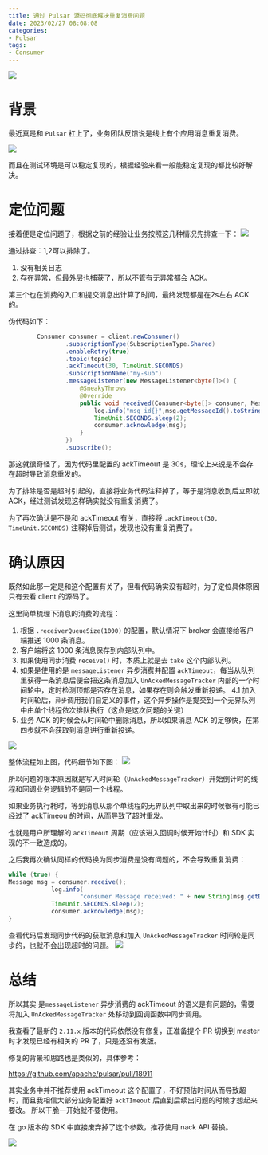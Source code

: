 ```yaml
---
title: 通过 Pulsar 源码彻底解决重复消费问题
date: 2023/02/27 08:08:08 
categories: 
- Pulsar
tags: 
- Consumer
---
```


![](https://s2.loli.net/2023/02/26/Oz94bQasM2Einok.png)

# 背景
最近真是和 `Pulsar` 杠上了，业务团队反馈说是线上有个应用消息重复消费。

![](https://s2.loli.net/2023/02/26/c2eZuTPUvrlB1YF.png)

而且在测试环境是可以稳定复现的，根据经验来看一般能稳定复现的都比较好解决。

<!--more-->

# 定位问题

接着便是定位问题了，根据之前的经验让业务按照这几种情况先排查一下：
![](https://s2.loli.net/2023/02/26/IrvxGDQuaSt7AOE.png)

通过排查：1,2可以排除了。
1. 没有相关日志
2. 存在异常，但最外层也捕获了，所以不管有无异常都会 ACK。

第三个也在消费的入口和提交消息出计算了时间，最终发现都是在2s左右 ACK 的。

伪代码如下：

```java
        Consumer consumer = client.newConsumer()
                .subscriptionType(SubscriptionType.Shared)
                .enableRetry(true)
                .topic(topic)
                .ackTimeout(30, TimeUnit.SECONDS)
                .subscriptionName("my-sub")
                .messageListener(new MessageListener<byte[]>() {
                    @SneakyThrows
                    @Override
                    public void received(Consumer<byte[]> consumer, Message<byte[]> msg) {
                        log.info("msg_id{}",msg.getMessageId().toString());
                        TimeUnit.SECONDS.sleep(2);
                        consumer.acknowledge(msg);
                    }
                })
                .subscribe();
```

那这就很奇怪了，因为代码里配置的 ackTimeout 是 30s，理论上来说是不会存在超时导致消息重发的。

为了排除是否是超时引起的，直接将业务代码注释掉了，等于是消息收到后立即就 ACK，经过测试发现这样确实就没有重复消费了。


为了再次确认是不是和 ackTimeout 有关，直接将 `.ackTimeout(30, TimeUnit.SECONDS)` 注释掉后测试，发现也没有重复消费了。

# 确认原因

既然如此那一定是和这个配置有关了，但看代码确实没有超时，为了定位具体原因只有去看 client 的源码了。



这里简单梳理下消息的消费的流程：
1. 根据 `.receiverQueueSize(1000)` 的配置，默认情况下 broker 会直接给客户端推送 1000 条消息。
2. 客户端将这 1000 条消息保存到内部队列中。
3. 如果使用同步消费 `receive()` 时，本质上就是去 `take` 这个内部队列。
4. 如果是使用的是 `messageListener` 异步消费并配置 `ackTimeout`，每当从队列里获得一条消息后便会把这条消息加入 `UnAckedMessageTracker` 内部的一个时间轮中，定时检测顶部是否存在消息，如果存在则会触发重新投递。
4.1 加入时间轮后，`异步`调用我们自定义的事件，这个异步操作是提交到一个无界队列中由单个线程依次排队执行（这点是这次问题的关键）
5. 业务 ACK 的时候会从时间轮中删除消息，所以如果消息 ACK 的足够快，在第四步就不会获取到消息进行重新投递。

![](https://s2.loli.net/2023/02/26/2PuOadlU6oRqHVN.png)

整体流程如上图，代码细节如下图：
![](https://s2.loli.net/2023/02/26/jMOqBUe912cdEWg.png)

所以问题的根本原因就是写入时间轮（`UnAckedMessageTracker`）开始倒计时的线程和回调业务逻辑的不是同一个线程。

如果业务执行耗时，等到消息从那个单线程的无界队列中取出来的时候很有可能已经过了 ackTimeou 的时间，从而导致了超时重发。

也就是用户所理解的 `ackTimeout` 周期（应该进入回调时候开始计时）和 SDK 实现的不一致造成的。


之后我再次确认同样的代码换为同步消费是没有问题的，不会导致重复消费：

```java
while (true) {
Message msg = consumer.receive();
            log.info(
                    "consumer Message received: " + new String(msg.getData()) + msg.getMessageId().toString());
            TimeUnit.SECONDS.sleep(2);
            consumer.acknowledge(msg);	
}
```

查看代码后发现同步代码的获取消息和加入 `UnAckedMessageTracker` 时间轮是同步的，也就不会出现超时的问题。
![](https://s2.loli.net/2023/02/26/AUiDgXYO7QvINTF.png)

# 总结

所以其实 是`messageListener` 异步消费的 ackTimeout 的语义是有问题的，需要将加入 `UnAckedMessageTracker` 处移动到回调函数中同步调用。

我查看了最新的 `2.11.x` 版本的代码依然没有修复，正准备提个 PR 切换到 master 时才发现已经有相关的 PR 了，只是还没有发版。

修复的背景和思路也是类似的，具体参考：

https://github.com/apache/pulsar/pull/18911

其实业务中并不推荐使用 ackTimeout 这个配置了，不好预估时间从而导致超时，而且我相信大部分业务配置好 `ackTImeout` 后直到后续出问题的时候才想起来要改。
所以干脆一开始就不要使用。

在 go 版本的 SDK 中直接废弃掉了这个参数，推荐使用 nack API 替换。

![](https://s2.loli.net/2023/02/26/kQaZAcJi6WjNDXq.png)



